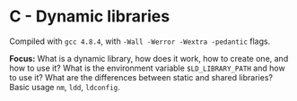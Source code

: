 # C - Dynamic libraries

Compiled with `gcc 4.8.4`, with `-Wall -Werror -Wextra -pedantic` flags.

**Focus:** What is a dynamic library, how does it work, how to create one, and how to use it? What is the environment variable `$LD_LIBRARY_PATH` and how to use it? What are the differences between static and shared libraries? Basic usage `nm`, `ldd`, `ldconfig`.
